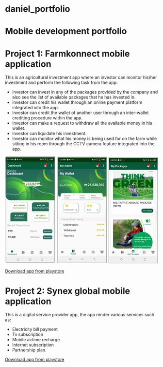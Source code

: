 # daniel_portfolio
# Mobile development portfolio

# Project 1: Farmkonnect mobile application
This is an agricultural investment app where an investor can monitor his/her investment and perform the following task from the app:
- Investor can invest in any of the packages provided by the company and also see the list of available packages that he has invested in.
- Investor can credit his wallet through an online payment platform integrated into the app.
- Investor can credit the wallet of another user through an inter-wallet crediting procedure within the app.
- Investor can make a request to withdraw all the available money in his wallet.
- Investor can liquidate his investment.
- Investor can monitor what his money is being used for on the farm while sitting in his room through the CCTV camera feature integrated into the app.

![](https://github.com/esivuedaniel/daniel_portfolio/blob/main/Images/fme.PNG) 

[Download app from playstore](https://play.google.com/store/apps/details?id=com.cloudware.farmkonnect)

# Project 2: Synex global mobile application
This is a digital service provider app, the app render various services such as: 
- Electricity bill payment
- Tv subscription
- Mobile airtime recharge
- Internet subscription
- Partnership plan.

[Download app from playstore](https://play.google.com/store/apps/details?id=com.cloudware.synexglobal)
